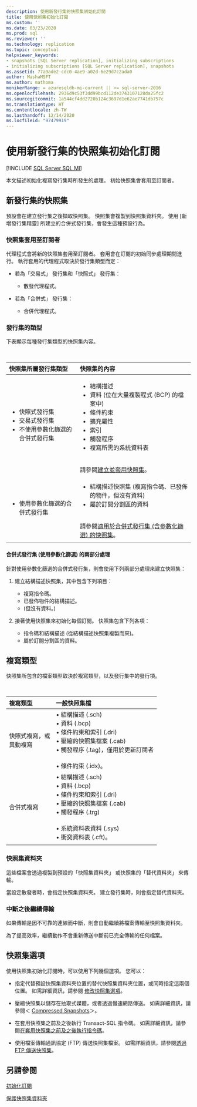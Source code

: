 ```yaml
---
description: 使用新發行集的快照集初始化訂閱
title: 使用快照集初始化訂閱
ms.custom: ''
ms.date: 03/23/2020
ms.prod: sql
ms.reviewer: ''
ms.technology: replication
ms.topic: conceptual
helpviewer_keywords:
- snapshots [SQL Server replication], initializing subscriptions
- initializing subscriptions [SQL Server replication], snapshots
ms.assetid: 77a9ade2-cdc0-4ae9-a02d-6e29d7c2ada0
author: MashaMSFT
ms.author: mathoma
monikerRange: = azuresqldb-mi-current || >= sql-server-2016
ms.openlocfilehash: 2936d9c53f3dd99bcd112de3743107128da25fc2
ms.sourcegitcommit: 1a544cf4dd2720b124c3697d1e62ae7741db757c
ms.translationtype: HT
ms.contentlocale: zh-TW
ms.lasthandoff: 12/14/2020
ms.locfileid: "97479919"
---
```

# <a name="initialize-a-subscription-with-a-snapshot-for-a-new-publication"></a>使用新發行集的快照集初始化訂閱

[!INCLUDE [SQL Server SQL MI](../../includes/applies-to-version/sql-asdbmi.md)]

本文描述初始化複寫發行集時所發生的處理。 初始快照集會套用至訂閱者。

## <a name="snapshot-for-a-new-publication"></a>新發行集的快照集

預設會在建立發行集之後擷取快照集。
快照集會複製到快照集資料夾。 使用 [新增發行集精靈] 所建立的合併式發行集，會發生這種預設行為。

### <a name="snapshot-is-applied-to-subscriber"></a>快照集套用至訂閱者

代理程式會將新的快照集套用至訂閱者。 套用會在訂閱的初始同步處理期間進行。 執行套用的代理程式取決於發行集類型而定：

- 若為「交易式」  發行集和「快照式」  發行集：
  - 散發代理程式。

- 若為「合併式」  發行集：
  - 合併代理程式。

### <a name="type-of-publication"></a>發行集的類型

下表顯示每種發行集類型的快照集內容。

&nbsp;

| 快照集所屬發行集類型 | 快照集的內容 |
| :---------------------------------------- | :----------------------- |
| <ul> <li>快照式發行集</li> <li>交易式發行集</li> <li>不使用參數化篩選的合併式發行集</li> </ul> | <ul> <li>結構描述</li> <li>資料 (位在大量複製程式 (BCP) 的檔案中)</li> <li>條件約束</li> <li>擴充屬性</li> <li>索引</li> <li>觸發程序</li> <li>複寫所需的系統資料表</li> </ul> <br/>請參閱[建立並套用快照集](../../relational-databases/replication/create-and-apply-the-initial-snapshot.md)。 |
| <ul> <li>使用參數化篩選的合併式發行集</li> </ul> | <ul> <li>結構描述快照集 (複寫指令碼、已發佈的物件，但沒有資料)</li> <li>屬於訂閱分割區的資料</li> </ul> <br/>請參閱[適用於合併式發行集 (含參數化篩選) 的快照集](../../relational-databases/replication/create-a-snapshot-for-a-merge-publication-with-parameterized-filters.md)。 |
| | |

#### <a name="two-part-process-with-merge-publication-that-uses-parameterized-filters"></a>合併式發行集 (使用參數化篩選) 的兩部分處理

針對使用參數化篩選的合併式發行集，則會使用下列兩部分處理來建立快照集：

1. 建立結構描述快照集，其中包含下列項目：
   - 複寫指令碼。
   - 已發佈物件的結構描述。
   - (但沒有資料。)

2. 接著使用快照集來初始化每個訂閱。 快照集包含下列各項：
   - 指令碼和結構描述 (從結構描述快照集複製而來)。
   - 屬於訂閱分割區的資料。

## <a name="type-of-replication"></a>複寫類型

快照集所包含的檔案類型取決於複寫類型，以及發行集中的發行項。

&nbsp;

| 複寫類型 | 一般快照集檔 |
| :------------------ | :-------------------- |
| 快照式複寫，或<br/>異動複寫 | &bullet; 結構描述 (.sch) <br/>&bullet; 資料 (.bcp) <br/>&bullet; 條件約束和索引 (.dri) <br/>&bullet; 壓縮的快照集檔案 (.cab) <br/>&bullet; 觸發程序 (.tag)，僅用於更新訂閱者 <br/><br/>&bullet; 條件約束 (.idx)。 |
| 合併式複寫                                      | &bullet; 結構描述 (.sch) <br/>&bullet; 資料 (.bcp) <br/>&bullet; 條件約束和索引 (.dri) <br/>&bullet; 壓縮的快照集檔案 (.cab) <br/>&bullet; 觸發程序 (.trg) <br/><br/>&bullet; 系統資料表資料 (.sys) <br/>&bullet; 衝突資料表 (.cft)。 |
| | |

### <a name="snapshot-folder"></a>快照集資料夾

這些檔案會透過複製到預設的「快照集資料夾」  或快照集的「替代資料夾」  來傳輸。

當設定散發者時，會指定快照集資料夾。 建立發行集時，則會指定替代資料夾。

### <a name="resume-transfer-after-interruption"></a>中斷之後繼續傳輸

如果傳輸是因不可靠的連線而中斷，則會自動繼續將檔案傳輸至快照集資料夾。

為了提高效率，繼續動作不會重新傳送中斷前已完全傳輸的任何檔案。

## <a name="snapshot-options"></a>快照集選項

使用快照集初始化訂閱時，可以使用下列幾個選項。 您可以：

- 指定代替預設快照集資料夾位置的替代快照集資料夾位置，或同時指定這兩個位置。 如需詳細資訊，請參閱 [修改快照集選項](../../relational-databases/replication/snapshot-options.md)。

- 壓縮快照集以儲存在抽取式媒體，或者透過慢速網路傳送。 如需詳細資訊，請參閱＜ [Compressed Snapshots](../../relational-databases/replication/snapshot-options.md#compressed-snapshots)＞。

- 在套用快照集之前及之後執行 Transact-SQL 指令碼。 如需詳細資訊，請參閱[在套用快照集之前及之後執行指令碼](../../relational-databases/replication/snapshot-options.md#execute-scripts-before-and-after-snapshot-is-applied)。

- 使用檔案傳輸通訊協定 (FTP) 傳送快照集檔案。 如需詳細資訊，請參閱[透過 FTP 傳送快照集](../../relational-databases/replication/publish/deliver-a-snapshot-through-ftp.md)。

## <a name="see-also"></a>另請參閱

[初始化訂閱](../../relational-databases/replication/initialize-a-subscription.md)

[保護快照集資料夾](../../relational-databases/replication/security/secure-the-snapshot-folder.md)
